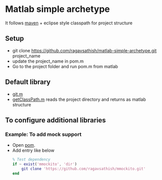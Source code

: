 # Matlab simple archetype

It follows [maven](https://maven.apache.org/guides/introduction/introduction-to-the-standard-directory-layout.html) + eclipse style classpath for project structure

## Setup

- git clone https://github.com/ragavsathish/matlab-simple-archetype.git  project_name
- update the project_name in pom.m
- Go to the project folder and run pom.m from matlab

## Default library

- [git.m](https://github.com/manur/MATLAB-git.git)
- [getClassPath.m](./lib/getClassPath.m) reads the project directory and returns as matlab structure

## To configure additional libraries

### Example:  To add mock support

- Open [pom](./pom.m). 
- Add entry like below
    ```matlab
    % Test dependency
    if ~ exist('mmockito', 'dir')
        git clone 'https://github.com/ragavsathish/mmockito.git'
    end
    ```